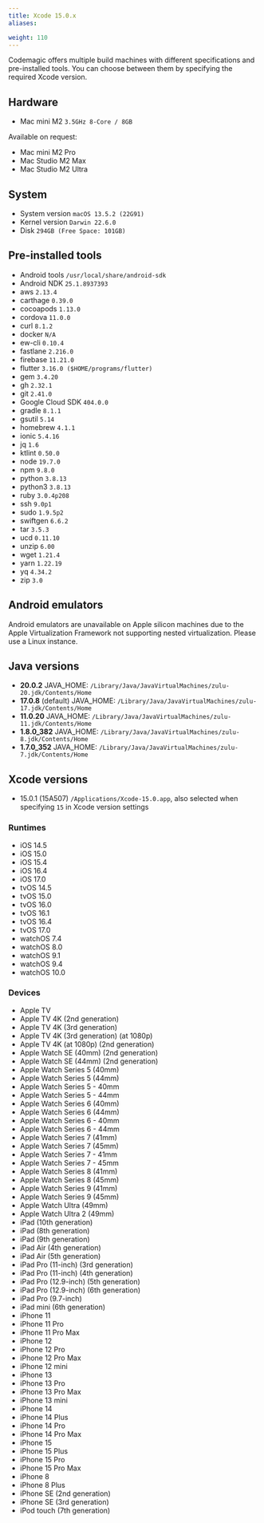 ```yaml
---
title: Xcode 15.0.x
aliases:

weight: 110
---
```


Codemagic offers multiple build machines with different specifications and pre-installed tools. You can choose between them by specifying the required Xcode version.

## Hardware

- Mac mini M2 `3.5GHz 8-Core / 8GB`

Available on request:
- Mac mini M2 Pro
- Mac Studio M2 Max
- Mac Studio M2 Ultra

## System

- System version `macOS 13.5.2 (22G91)`
- Kernel version `Darwin 22.6.0`
- Disk `294GB (Free Space: 101GB)`

## Pre-installed tools

- Android tools `/usr/local/share/android-sdk`
- Android NDK `25.1.8937393`
- aws `2.13.4`
- carthage `0.39.0`
- cocoapods `1.13.0`
- cordova `11.0.0`
- curl `8.1.2`
- docker `N/A`
- ew-cli `0.10.4`
- fastlane `2.216.0`
- firebase `11.21.0`
- flutter `3.16.0 ($HOME/programs/flutter)`
- gem `3.4.20`
- gh `2.32.1`
- git `2.41.0`
- Google Cloud SDK `404.0.0`
- gradle `8.1.1`
- gsutil `5.14`
- homebrew `4.1.1`
- ionic `5.4.16`
- jq `1.6`
- ktlint `0.50.0`
- node `19.7.0`
- npm `9.8.0`
- python `3.8.13`
- python3 `3.8.13`
- ruby `3.0.4p208`
- ssh `9.0p1`
- sudo `1.9.5p2`
- swiftgen `6.6.2`
- tar `3.5.3`
- ucd `0.11.10`
- unzip `6.00`
- wget `1.21.4`
- yarn `1.22.19`
- yq `4.34.2`
- zip `3.0`

## Android emulators

Android emulators are unavailable on Apple silicon machines due to the Apple Virtualization Framework not supporting nested virtualization. Please use a Linux instance.

## Java versions

- **20.0.2** JAVA_HOME: `/Library/Java/JavaVirtualMachines/zulu-20.jdk/Contents/Home`
- **17.0.8** (default) JAVA_HOME: `/Library/Java/JavaVirtualMachines/zulu-17.jdk/Contents/Home`
- **11.0.20** JAVA_HOME: `/Library/Java/JavaVirtualMachines/zulu-11.jdk/Contents/Home`
- **1.8.0_382** JAVA_HOME: `/Library/Java/JavaVirtualMachines/zulu-8.jdk/Contents/Home`
- **1.7.0_352** JAVA_HOME: `/Library/Java/JavaVirtualMachines/zulu-7.jdk/Contents/Home`

## Xcode versions

- 15.0.1 (15A507) `/Applications/Xcode-15.0.app`, also selected when specifying `15` in Xcode version settings

### Runtimes

- iOS 14.5
- iOS 15.0
- iOS 15.4
- iOS 16.4
- iOS 17.0
- tvOS 14.5
- tvOS 15.0
- tvOS 16.0
- tvOS 16.1
- tvOS 16.4
- tvOS 17.0
- watchOS 7.4
- watchOS 8.0
- watchOS 9.1
- watchOS 9.4
- watchOS 10.0

### Devices

- Apple TV
- Apple TV 4K (2nd generation)
- Apple TV 4K (3rd generation)
- Apple TV 4K (3rd generation) (at 1080p)
- Apple TV 4K (at 1080p) (2nd generation)
- Apple Watch SE (40mm) (2nd generation)
- Apple Watch SE (44mm) (2nd generation)
- Apple Watch Series 5 (40mm)
- Apple Watch Series 5 (44mm)
- Apple Watch Series 5 - 40mm
- Apple Watch Series 5 - 44mm
- Apple Watch Series 6 (40mm)
- Apple Watch Series 6 (44mm)
- Apple Watch Series 6 - 40mm
- Apple Watch Series 6 - 44mm
- Apple Watch Series 7 (41mm)
- Apple Watch Series 7 (45mm)
- Apple Watch Series 7 - 41mm
- Apple Watch Series 7 - 45mm
- Apple Watch Series 8 (41mm)
- Apple Watch Series 8 (45mm)
- Apple Watch Series 9 (41mm)
- Apple Watch Series 9 (45mm)
- Apple Watch Ultra (49mm)
- Apple Watch Ultra 2 (49mm)
- iPad (10th generation)
- iPad (8th generation)
- iPad (9th generation)
- iPad Air (4th generation)
- iPad Air (5th generation)
- iPad Pro (11-inch) (3rd generation)
- iPad Pro (11-inch) (4th generation)
- iPad Pro (12.9-inch) (5th generation)
- iPad Pro (12.9-inch) (6th generation)
- iPad Pro (9.7-inch)
- iPad mini (6th generation)
- iPhone 11
- iPhone 11 Pro
- iPhone 11 Pro Max
- iPhone 12
- iPhone 12 Pro
- iPhone 12 Pro Max
- iPhone 12 mini
- iPhone 13
- iPhone 13 Pro
- iPhone 13 Pro Max
- iPhone 13 mini
- iPhone 14
- iPhone 14 Plus
- iPhone 14 Pro
- iPhone 14 Pro Max
- iPhone 15
- iPhone 15 Plus
- iPhone 15 Pro
- iPhone 15 Pro Max
- iPhone 8
- iPhone 8 Plus
- iPhone SE (2nd generation)
- iPhone SE (3rd generation)
- iPod touch (7th generation)
